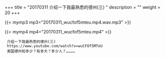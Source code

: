 +++
title = "20170311  介绍一下我最熟悉的德州(三) "
description = ""
weight = 20
+++

{{< mymp3 mp3="20170311_wucfof5mteu.mp4.wav.mp3" >}}

{{< mymp4 mp4="20170311_wucfof5mteu.mp4" >}}

     介绍一下我最熟悉的德州(三) 
     https://www.youtube.com/watch?v=wuCFOf5MTeU 
     美国德州知多少？有多大？多少人？………… 
